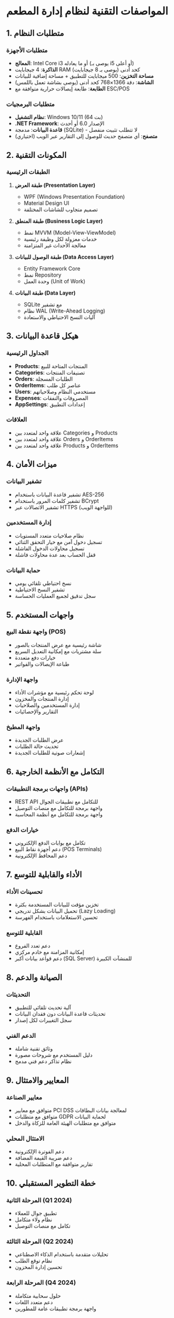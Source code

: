# المواصفات التقنية لنظام إدارة المطعم

## 1. متطلبات النظام

### متطلبات الأجهزة
- **المعالج**: Intel Core i3 أو ما يعادله (يوصى بـ i5 أو أعلى)
- **الذاكرة**: 4 جيجابايت RAM كحد أدنى (يوصى بـ 8 جيجابايت)
- **مساحة التخزين**: 500 ميجابايت للتطبيق + مساحة إضافية للبيانات
- **الشاشة**: دقة 1366×768 كحد أدنى (يوصى بشاشة تعمل باللمس)
- **الطابعة**: طابعة إيصالات حرارية متوافقة مع ESC/POS

### متطلبات البرمجيات
- **نظام التشغيل**: Windows 10/11 (64 بت)
- **.NET Framework**: الإصدار 6.0 أو أحدث
- **قاعدة البيانات**: مدمجة (SQLite) - لا تتطلب تثبيت منفصل
- **متصفح**: أي متصفح حديث للوصول إلى التقارير عبر الويب (اختياري)

## 2. المكونات التقنية

### الطبقات الرئيسية
1. **طبقة العرض (Presentation Layer)**
   - WPF (Windows Presentation Foundation)
   - Material Design UI
   - تصميم متجاوب للشاشات المختلفة

2. **طبقة المنطق (Business Logic Layer)**
   - نمط MVVM (Model-View-ViewModel)
   - خدمات معزولة لكل وظيفة رئيسية
   - معالجة الأحداث غير المتزامنة

3. **طبقة الوصول للبيانات (Data Access Layer)**
   - Entity Framework Core
   - نمط Repository
   - وحدة العمل (Unit of Work)

4. **طبقة البيانات (Data Layer)**
   - SQLite مع تشفير
   - نظام WAL (Write-Ahead Logging)
   - آليات النسخ الاحتياطي والاستعادة

## 3. هيكل قاعدة البيانات

### الجداول الرئيسية
- **Products**: المنتجات المتاحة للبيع
- **Categories**: تصنيفات المنتجات
- **Orders**: الطلبات المسجلة
- **OrderItems**: عناصر كل طلب
- **Users**: مستخدمي النظام وصلاحياتهم
- **Expenses**: المصروفات والنفقات
- **AppSettings**: إعدادات التطبيق

### العلاقات
- علاقة واحد لمتعدد بين Categories و Products
- علاقة واحد لمتعدد بين Orders و OrderItems
- علاقة واحد لمتعدد بين Products و OrderItems

## 4. ميزات الأمان

### تشفير البيانات
- تشفير قاعدة البيانات باستخدام AES-256
- تشفير كلمات المرور باستخدام BCrypt
- تشفير الاتصالات عبر HTTPS (للواجهة الويب)

### إدارة المستخدمين
- نظام صلاحيات متعدد المستويات
- تسجيل دخول آمن مع خيار التحقق الثنائي
- تسجيل محاولات الدخول الفاشلة
- قفل الحساب بعد عدة محاولات فاشلة

### حماية البيانات
- نسخ احتياطي تلقائي يومي
- تشفير النسخ الاحتياطية
- سجل تدقيق لجميع العمليات الحساسة

## 5. واجهات المستخدم

### واجهة نقطة البيع (POS)
- شاشة رئيسية مع عرض المنتجات بالصور
- سلة مشتريات مع إمكانية التعديل السريع
- خيارات دفع متعددة
- طباعة الإيصالات والفواتير

### واجهة الإدارة
- لوحة تحكم رئيسية مع مؤشرات الأداء
- إدارة المنتجات والمخزون
- إدارة المستخدمين والصلاحيات
- التقارير والإحصائيات

### واجهة المطبخ
- عرض الطلبات الجديدة
- تحديث حالة الطلبات
- إشعارات صوتية للطلبات الجديدة

## 6. التكامل مع الأنظمة الخارجية

### واجهات برمجة التطبيقات (APIs)
- REST API للتكامل مع تطبيقات الجوال
- واجهة برمجة للتكامل مع منصات التوصيل
- واجهة برمجة للتكامل مع أنظمة المحاسبة

### خيارات الدفع
- تكامل مع بوابات الدفع الإلكتروني
- دعم أجهزة نقاط البيع (POS Terminals)
- دعم المحافظ الإلكترونية

## 7. الأداء والقابلية للتوسع

### تحسينات الأداء
- تخزين مؤقت للبيانات المستخدمة بكثرة
- تحميل البيانات بشكل تدريجي (Lazy Loading)
- تحسين الاستعلامات باستخدام الفهرسة

### القابلية للتوسع
- دعم تعدد الفروع
- إمكانية المزامنة مع خادم مركزي
- دعم قواعد بيانات أكبر (SQL Server) للمنشآت الكبيرة

## 8. الصيانة والدعم

### التحديثات
- آلية تحديث تلقائي للتطبيق
- تحديثات قاعدة البيانات دون فقدان البيانات
- سجل التغييرات لكل إصدار

### الدعم الفني
- وثائق تقنية شاملة
- دليل المستخدم مع شروحات مصورة
- نظام تذاكر دعم فني مدمج

## 9. المعايير والامتثال

### معايير الصناعة
- متوافق مع معايير PCI DSS لمعالجة بيانات البطاقات
- متوافق مع متطلبات GDPR لحماية البيانات
- متوافق مع متطلبات الهيئة العامة للزكاة والدخل

### الامتثال المحلي
- دعم الفوترة الإلكترونية
- دعم ضريبة القيمة المضافة
- تقارير متوافقة مع المتطلبات المحلية

## 10. خطة التطوير المستقبلي

### المرحلة الثانية (Q1 2024)
- تطبيق جوال للعملاء
- نظام ولاء متكامل
- تكامل مع منصات التوصيل

### المرحلة الثالثة (Q2 2024)
- تحليلات متقدمة باستخدام الذكاء الاصطناعي
- نظام توقع الطلب
- تحسين إدارة المخزون

### المرحلة الرابعة (Q4 2024)
- حلول سحابية متكاملة
- دعم متعدد اللغات
- واجهة برمجة تطبيقات عامة للمطورين